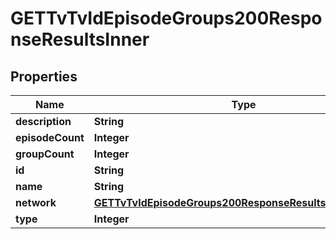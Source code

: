 

# GETTvTvIdEpisodeGroups200ResponseResultsInner


## Properties

| Name | Type | Description | Notes |
|------------ | ------------- | ------------- | -------------|
|**description** | **String** |  |  [optional] |
|**episodeCount** | **Integer** |  |  [optional] |
|**groupCount** | **Integer** |  |  [optional] |
|**id** | **String** |  |  [optional] |
|**name** | **String** |  |  [optional] |
|**network** | [**GETTvTvIdEpisodeGroups200ResponseResultsInnerNetwork**](GETTvTvIdEpisodeGroups200ResponseResultsInnerNetwork.md) |  |  [optional] |
|**type** | **Integer** |  |  [optional] |



